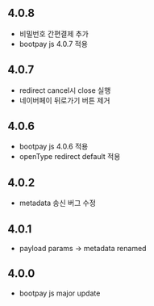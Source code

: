 ## 4.0.8
* 비밀번호 간편결제 추가 
* bootpay js 4.0.7 적용 

## 4.0.7
* redirect cancel시 close 실행 
* 네이버페이 뒤로가기 버튼 제거 

## 4.0.6
* bootpay js 4.0.6 적용 
* openType redirect default 적용 

## 4.0.2
* metadata 송신 버그 수정 

## 4.0.1
* payload params -> metadata renamed 

## 4.0.0
* bootpay js major update   